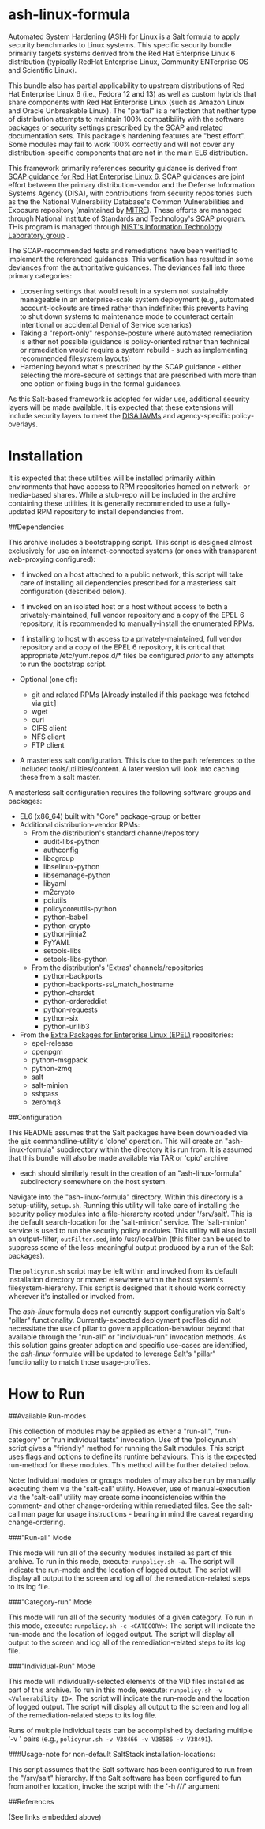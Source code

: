 # ash-linux-formula

Automated System Hardening (ASH) for Linux is a [Salt](http://saltstack.org) 
formula to apply security benchmarks to Linux systems. This specific security 
bundle primarily targets systems derived from the Red Hat Enterprise Linux 6 
distribution (typically RedHat Enterprise Linux, Community ENTerprise OS and 
Scientific Linux).

This bundle also has partial applicability to upstream distributions of Red 
Hat Enterprise Linux 6 (i.e., Fedora 12 and 13) as well as custom hybrids that
 share components with Red Hat Enterprise Linux (such as Amazon Linux and 
Oracle Unbreakable Linux). The "partial" is a reflection that neither type of 
distribution attempts to maintain 100% compatibility with the software 
packages or security settings prescribed by the SCAP and related documentation
 sets. This package's hardening features are "best effort". Some modules may 
fail to work 100% correctly and will not cover any distribution-specific 
components that are not in the main EL6 distribution.

This framework primarily references security guidance is derived from [SCAP 
guidance for Red Hat Enterprise Linux 6](
http://web.nvd.nist.gov/view/ncp/repository/checklist/download?id=1584). SCAP 
guidances are joint effort between the primary distribution-vendor and the 
Defense Information Systems Agency (DISA), with contributions from security 
repositories such as the the National Vulnerability Database's Common 
Vulnerabilities and Exposure repository (maintained by [MITRE](
https://cve.mitre.org/)). These efforts are managed through National Institute 
of Standards and Technology's [SCAP program](http://scap.nist.gov/). THis 
program is managed through [NIST's Information Technology Laboratory group](
http://www.nist.gov/itl/) .

The SCAP-recommended tests and remediations have been verified to implement the
 referenced guidances. This verification has resulted in some deviances from 
the authoritative guidances. The deviances fall into three primary categories:
* Loosening settings that would result in a system not sustainably manageable 
in an enterprise-scale system deployment (e.g., automated account-lockouts are 
timed rather than indefinite: this prevents having to shut down systems to 
maintenance mode to counteract certain intentional or accidental Denial of 
Service scenarios)
* Taking a "report-only" response-posture where automated remediation is either
 not possible (guidance is policy-oriented rather than technical or remediation
 would require a system rebuild - such as implementing recommended filesystem 
layouts)
* Hardening beyond what's prescribed by the SCAP guidance - either selecting 
the more-secure of settings that are prescribed with more than one option or 
fixing bugs in the formal guidances.

As this Salt-based framework is adopted for wider use, additional security 
layers will be made available. It is expected that these extensions will include
 security layers to meet the [DISA IAVMs](
https://powhatan.iiie.disa.mil/stigs/downloads/zip/FOUO_RedHat_6_V1R8_IAVM.zip)
 and agency-specific policy-overlays.

 
# Installation

It is expected that these utilities will be installed primarily within 
environments that have access to RPM repositories homed on network- or 
media-based shares. While a stub-repo will be included in the archive 
containing these utilities, it is generally recommended to use a fully-updated 
RPM repository to install dependencies from.


##Dependencies

This archive includes a bootstrapping script. This script is designed almost 
exclusively for use on internet-connected systems (or ones with transparent 
web-proxying configured):

- If invoked on a host attached to a public network, this script will take care
 of installing all dependencies prescribed for a masterless salt configuration 
(described below).
- If invoked on an isolated host or a host without access to both a 
privately-maintained, full vendor repository and a copy of the EPEL 6 
repository, it is recommended to manually-install the enumerated RPMs.
- If installing to host with access to a privately-maintained, full vendor 
repository and a copy of the EPEL 6 repository, it is critical that appropriate
 /etc/yum.repos.d/* files be configured *prior* to any attempts to run the 
bootstrap script.

- Optional (one of):
    - git and related RPMs [Already installed if this package was fetched via 
`git`]
    - wget
    - curl
    - CIFS client
    - NFS client
    - FTP client
- A masterless salt configuration. This is due to the path references to the 
included tools/utilities/content. A later version will look into caching these 
from a salt master.

A masterless salt configuration requires the following software groups and 
packages:

- EL6 (x86_64) built with "Core" package-group or better
- Additional distribution-vendor RPMs:
  - From the distribution's standard channel/repository
    - audit-libs-python
    - authconfig
    - libcgroup
    - libselinux-python
    - libsemanage-python
    - libyaml
    - m2crypto
    - pciutils
    - policycoreutils-python
    - python-babel
    - python-crypto
    - python-jinja2
    - PyYAML
    - setools-libs
    - setools-libs-python
  - From the distribution's 'Extras' channels/repositories
    - python-backports
    - python-backports-ssl_match_hostname
    - python-chardet
    - python-ordereddict
    - python-requests
    - python-six
    - python-urllib3
- From the [Extra Packages for Enterprise Linux (EPEL)](
https://fedoraproject.org/wiki/EPEL) repositories:
  - epel-release
  - openpgm
  - python-msgpack
  - python-zmq
  - salt
  - salt-minion
  - sshpass
  - zeromq3

##Configuration

This README assumes that the Salt packages have been downloaded via the `git` 
commandline-utility's 'clone' operation. This will create an 
"ash-linux-formula" subdirectory within the directory it is run from. It is 
assumed that this bundle will also be made available via TAR or 'cpio' archive 
- each should similarly result in the creation of an "ash-linux-formula" 
subdirectory somewhere on the host system.

Navigate into the "ash-linux-formula" directory. Within this directory is a 
setup-utility, `setup.sh`. Running this utility will take care of installing 
the security policy modules into a file-hierarchy rooted under '/srv/salt'. 
This is the default search-location for the 'salt-minion' service. The 
'salt-minion' service is used to run the security policy modules. This utility 
will also install an output-filter, `outFilter.sed`, into /usr/local/bin (this 
filter can be used to suppress some of the less-meaningful output produced by a
 run of the Salt packages).

The `policyrun.sh` script may be left within and invoked from its default 
installation directory or moved elsewhere within the host system's 
filesystem-hierarchy. This script is designed that it should work correctly 
wherever it's installed or invoked from.

The *ash-linux* formula does not currently support configuration via Salt's 
"pillar" functionality. Currently-expected deployment profiles did not 
necessitate the use of pillar to govern application-behaviour beyond that 
available through the "run-all" or "individual-run" invocation methods. As this
 solution gains greater adoption and specific use-cases are identified, the 
*ash-linux* formulae will be updated to leverage Salt's "pillar" functionality 
to match those usage-profiles.

# How to Run

##Available Run-modes

This collection of modules may be applied as either a "run-all", "run-category"
 or "run individual tests" invocation. Use of the 'policyrun.sh' script gives a
 "friendly" method for running the Salt modules. This script uses flags and 
options to define its runtime behaviours. This is the expected run-method for 
these modules. This method will be further detailed below.

Note: Individual modules or groups modules of may also be run by manually 
executing them via the 'salt-call' utility. However, use of manual-execution 
via the 'salt-call' utility may create some inconsistencies within the comment-
 and other change-ordering within remediated files. See the salt-call man page 
for usage instructions - bearing in mind the caveat regarding change-ordering.

###"Run-all" Mode

This mode will run all of the security modules installed as part of this 
archive. To run in this mode, execute: `runpolicy.sh -a`. The script will 
indicate the run-mode and the location of logged output. The script will 
display all output to the screen and log all of the remediation-related steps 
to its log file.

###"Category-run" Mode

This mode will run all of the security modules of a given category. To run in 
this mode, execute: `runpolicy.sh -c <CATEGORY>`: The script will indicate the 
run-mode and the location of logged output. The script will display all output 
to the screen and log all of the remediation-related steps to its log file.

###"Individual-Run" Mode

This mode will individually-selected elements of the VID files installed as 
part of this archive. To run in this mode, execute: `runpolicy.sh -v 
<Vulnerability ID>`. The script will indicate the run-mode and the location of 
logged output. The script will display all output to the screen and log all of 
the remediation-related steps to its log file.

Runs of multiple individual tests can be accomplished by declaring multiple '-v 
<Vulnerability ID>' pairs (e.g., `policyrun.sh -v V38466 -v V38586 -v V38491`).

###Usage-note for non-default SaltStack installation-locations:

This script assumes that the Salt software has been configured to run from the 
"/srv/salt" hierarchy. If the Salt software has been configured to fun from 
another location, invoke the script with the '-h /<SALT>/<RUN>/<ROOT>' argument

##References

(See links embedded above)


